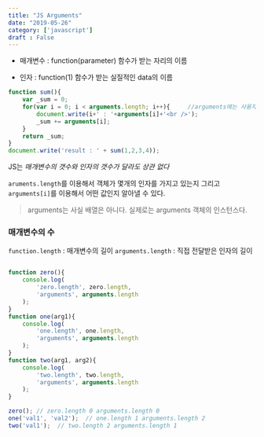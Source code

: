 ```yaml
---
title: "JS Arguments"
date: "2019-05-26"
category: ['javascript']
draft : False
---
```



* 매개변수 : function(parameter) 함수가 받는 자리의 이름

* 인자 : function(1) 함수가 받는 실질적인 data의 이름

```javascript
function sum(){
    var _sum = 0; 
    for(var i = 0; i < arguments.length; i++){     //arguments에는 사용자가 전달한 인자들이 들어가있다.
        document.write(i+' : '+arguments[i]+'<br />');
        _sum += arguments[i];
    } 
    return _sum;
}
document.write('result : ' + sum(1,2,3,4));
```

JS는 *매개변수의 갯수와 인자의 갯수가 달라도 상관 없다*

`aruments.length`를 이용해서 객체가 몇개의 인자를 가지고 있는지
그리고 `arguments[i]`를 이용해서 어떤 값인지 알아낼 수 있다.

> arguments는 사실 배열은 아니다. 실제로는 arguments 객체의 인스턴스다.


### 매개변수의 수 

`function.length` :  매개변수의 길이
`arguments.length` : 직접 전달받은 인자의 길이

```javascript

function zero(){
    console.log(
        'zero.length', zero.length,
        'arguments', arguments.length
    );
}
function one(arg1){
    console.log(
        'one.length', one.length,
        'arguments', arguments.length
    );
}
function two(arg1, arg2){
    console.log(
        'two.length', two.length,
        'arguments', arguments.length
    );
}

zero(); // zero.length 0 arguments.length 0
one('val1', 'val2');  // one.length 1 arguments.length 2
two('val1');  // two.length 2 arguments.length 1

```